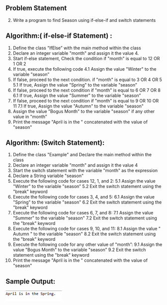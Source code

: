 ## Problem Statement

2.	Write a program to find Season using if-else-if and switch statements

## Algorithm:( if-else-if Statement) :

1. Define the class "IfElse” with the main method within the class
2.	Declare an integer variable "month" and assign it the value 4.
3.	Start if-else statement, Check the condition if "month" is equal to 12 OR 1 OR 2
4.	If true, execute the following code
	4.1 Assign the value "Winter" to the variable "season”
5. If false, proceed to the next condition. if "month" is equal to 3 OR 4 OR 5
	5.1 If true, Assign the value "Spring" to the variable "season”
6. If false, proceed to the next condition if "month" is equal to 6 OR 7 OR 8
	6.1 If true, Assign the value "Summer" to the variable "season”
7. If false, proceed to the next condition if "month" is equal to 9 OR 10 OR 11
	7.1 If true, Assign the value "Autumn" to the variable "season"
8. Assign the value "Bogus Month" to the variable "season" if any other value in "month”
9. Print the message "April is in the " concatenated with the value of "season"



## Algorithm: (Switch Statement):
1.	Define the class "Example" and Declare the main method within the class
2.	Declare an integer variable "month" and assign it the value 4
3.	Start the switch statement with the variable "month" as the expression
4.	Declare a String variable "season"
5.	Execute the following code for cases 12, 1, and 2:
	5.1 Assign the value "Winter" to the variable "season”
	5.2 Exit the switch statement using the "break" keyword
6. Execute the following code for cases 3, 4, and 5:
	6.1 Assign the value "Spring" to the variable "season"
	6.2 Exit the switch statement using the "break" keyword
7. Execute the following code for cases 6, 7, and 8:
7.1 Assign the value "Summer" to the variable "season"
7.2 Exit the switch statement using the "break" keyword
8. Execute the following code for cases 9, 10, and 11:
8.1 Assign the value " Autumn " to the variable "season"
8.2 Exit the switch statement using the "break" keyword
9. Execute the following code for any other value of "month”:
9.1 Assign the value "Bogus Month" to the variable "season”
9.2 Exit the switch statement using the "break" keyword
10. Print the message "April is in the " concatenated with the value of "season"

## Sample Output:
![Alt text](image-1.png)